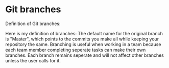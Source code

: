 # Git branches
Definition of Git branches:
 
Here is my definition of branches: The default name for the original branch is "Master", which points to the commits you make all while keeping your repository the same. Branching is useful when working in a team because each team member completing seperate tasks can make their own branches. Each branch remains seperate and will not affect other branches unless the user calls for it.